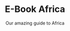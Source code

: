 ---
layout: products-guides
slug: e-book-africa
title: E-Book Africa
subtitle: Our amazing guide to Africa
description: Lorem ipsum dolor sit amet consectetur adipisicing elit. Maxime dignissimos vitae consequuntur quia, nemo quidem temporibus facilis illo doloribus quis quam quaerat? Blanditiis, quod est neque nulla cumque eveniet dolorem!
url: https://www.google.com
price: $50
buy-button-id: 1686971064446
featured-image: /images/blog-bg-2.jpg
featured-image-alt: e-book africa
categories:
  - products
book-inside:
  - /images/blog-bg-1.jpg
  - /images/blog-bg-2.jpg
  - /images/blog-bg-1.jpg
  - /images/blog-bg-2.jpg
  - /images/blog-bg-1.jpg
  - /images/blog-bg-2.jpg
hover-image: /images/blog-bg-3.jpg
---